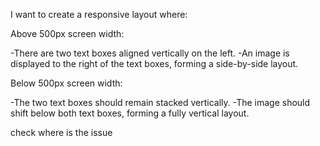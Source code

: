 I want to create a responsive layout where:

Above 500px screen width:

-There are two text boxes aligned vertically on the left.
-An image is displayed to the right of the text boxes, forming a side-by-side layout.


Below 500px screen width:

-The two text boxes should remain stacked vertically.
-The image should shift below both text boxes, forming a fully vertical layout.

check where is the issue
